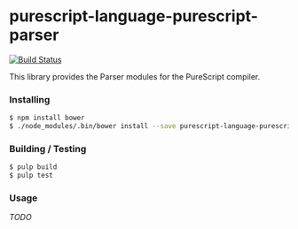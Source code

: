 
purescript-language-purescript-parser
=====================================

[![Build
Status](https://travis-ci.org/cdepillabout/purescript-language-purescript-parser.svg)](https://travis-ci.org/cdepillabout/purescript-language-purescript-parser)

This library provides the Parser modules for the PureScript compiler.


### Installing

```sh
$ npm install bower
$ ./node_modules/.bin/bower install --save purescript-language-purescript-parser
```

### Building / Testing

```sh
$ pulp build
$ pulp test
```

### Usage

*TODO*
